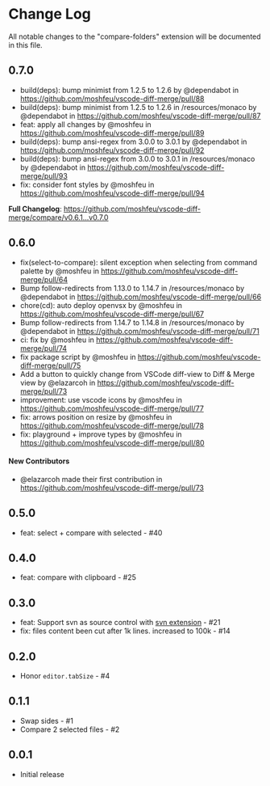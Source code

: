 # Change Log

All notable changes to the "compare-folders" extension will be documented in this file.

## 0.7.0

* build(deps): bump minimist from 1.2.5 to 1.2.6 by @dependabot in https://github.com/moshfeu/vscode-diff-merge/pull/88
* build(deps): bump minimist from 1.2.5 to 1.2.6 in /resources/monaco by @dependabot in https://github.com/moshfeu/vscode-diff-merge/pull/87
* feat: apply all changes by @moshfeu in https://github.com/moshfeu/vscode-diff-merge/pull/89
* build(deps): bump ansi-regex from 3.0.0 to 3.0.1 by @dependabot in https://github.com/moshfeu/vscode-diff-merge/pull/92
* build(deps): bump ansi-regex from 3.0.0 to 3.0.1 in /resources/monaco by @dependabot in https://github.com/moshfeu/vscode-diff-merge/pull/93
* fix: consider font styles by @moshfeu in https://github.com/moshfeu/vscode-diff-merge/pull/94


**Full Changelog**: https://github.com/moshfeu/vscode-diff-merge/compare/v0.6.1...v0.7.0

## 0.6.0

* fix(select-to-compare): silent exception when selecting from command palette by @moshfeu in https://github.com/moshfeu/vscode-diff-merge/pull/64
* Bump follow-redirects from 1.13.0 to 1.14.7 in /resources/monaco by @dependabot in https://github.com/moshfeu/vscode-diff-merge/pull/66
* chore(cd): auto deploy openvsx by @moshfeu in https://github.com/moshfeu/vscode-diff-merge/pull/67
* Bump follow-redirects from 1.14.7 to 1.14.8 in /resources/monaco by @dependabot in https://github.com/moshfeu/vscode-diff-merge/pull/71
* ci: fix by @moshfeu in https://github.com/moshfeu/vscode-diff-merge/pull/74
* fix package script by @moshfeu in https://github.com/moshfeu/vscode-diff-merge/pull/75
* Add a button to quickly change from VSCode diff-view to Diff & Merge view by @elazarcoh in https://github.com/moshfeu/vscode-diff-merge/pull/73
* improvement: use vscode icons by @moshfeu in https://github.com/moshfeu/vscode-diff-merge/pull/77
* fix: arrows position on resize by @moshfeu in https://github.com/moshfeu/vscode-diff-merge/pull/78
* fix: playground + improve types by @moshfeu in https://github.com/moshfeu/vscode-diff-merge/pull/80

#### New Contributors
* @elazarcoh made their first contribution in https://github.com/moshfeu/vscode-diff-merge/pull/73

## 0.5.0

- feat: select + compare with selected - #40

## 0.4.0

- feat: compare with clipboard - #25

## 0.3.0

- feat: Support svn as source control with [svn extension](https://marketplace.visualstudio.com/items?itemName=johnstoncode.svn-scm) - #21
- fix: files content been cut after 1k lines. increased to 100k - #14

## 0.2.0

- Honor `editor.tabSize` - #4

## 0.1.1

- Swap sides - #1
- Compare 2 selected files - #2

## 0.0.1

- Initial release
